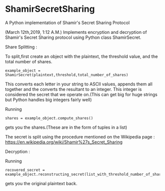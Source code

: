 # ShamirSecretSharing
A Python implementation of Shamir's Secret Sharing Protocol

(March 12th,2019, 1:12 A.M.)
Implements encryption and decryption of Shamir's Secret Sharing protocol using Python class ShamirSecret.

Share Splitting :

To split,first create an object with the plaintext, the threshold value, and the total number of shares.

```
example_object = ShamirSecret(plaintext,threshold,total_number_of_shares)
```

This converts each letter in your string to ASCII values, appends them all together and the converts the resultant to an integer.
This integer is considered the secret that we operate on.(This can get big for huge strings but Python handles big integers fairly well)

Running 

```
shares = example_object.compute_shares()
```
gets you the shares.(These are in the form of tuples in a list)

The secret is split using the procedure mentioned on the Wikipedia page : https://en.wikipedia.org/wiki/Shamir%27s_Secret_Sharing

Decryption :

Running 
```
recovered_secret = example_object.reconstructing_secret(list_with_threshold_number_of_shares)
```
gets you the original plaintext back.

